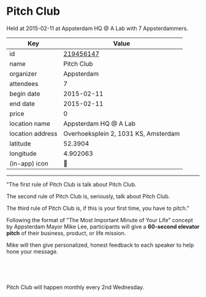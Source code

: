 # Pitch Club
Held at 2015-02-11 at Appsterdam HQ @ A Lab with 7 Appsterdammers.
        
|Key|Value
|---|---|
|id|[219456147](https://www.meetup.com/appsterdam/events/219456147/)|
|name|Pitch Club|
|organizer|Appsterdam|
|attendees|7|
|begin date|2015-02-11|
|end date|2015-02-11|
|price|0|
|location name|Appsterdam HQ @ A Lab|
|location address|Overhoeksplein 2, 1031 KS, Amsterdam|
|latitude|52.3904|
|longitude|4.902063|
|(in-app) icon|🎤|

---

"The first rule of Pitch Club is talk about Pitch Club.

The second rule of Pitch Club is, seriously, talk about Pitch Club.

The third rule of Pitch Club is, if this is your first time, you have to pitch."

Following the format of "The Most Important Minute of Your Life" concept by Appsterdam Mayor Mike Lee, participants will give a **60-second elevator pitch** of their business, product, or life mission.

Mike will then give personalized, honest feedback to each speaker to help hone your message.

 

 

Pitch Club will happen monthly every 2nd Wednesday.


